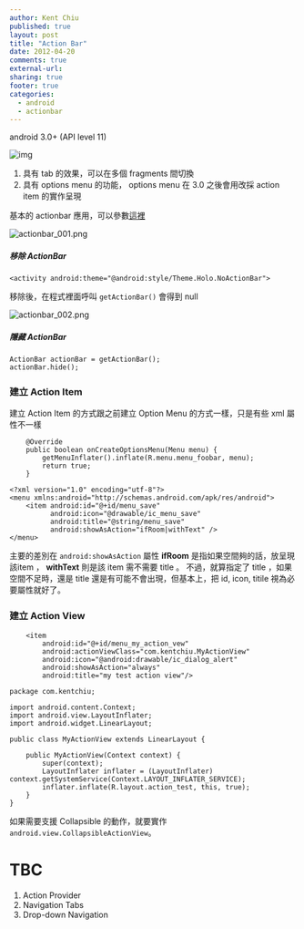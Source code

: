 ```yaml
---
author: Kent Chiu
published: true
layout: post
title: "Action Bar"
date: 2012-04-20
comments: true
external-url:
sharing: true
footer: true
categories:
  - android
  - actionbar
---
```





android 3.0+ (API level 11)

![img](http://developer.android.com/design/media/action_bar_basics.png)

1.  具有 tab 的效果，可以在多個 fragments 間切換
2.  具有 options menu 的功能， options menu 在 3.0 之後會用改採 action
    item 的實作呈現

基本的 actionbar
應用，可以參數[這裡](http://developer.android.com/design/patterns/actionbar.html "http://developer.android.com/design/patterns/actionbar.html")

![actionbar_001.png][actionbar_001.png]

##### 移除 ActionBar

```
<activity android:theme="@android:style/Theme.Holo.NoActionBar">
```

移除後，在程式裡面呼叫 `getActionBar()` 會得到 null

![actionbar_002.png][actionbar_002.png]

##### 隱藏 ActionBar

```
ActionBar actionBar = getActionBar();
actionBar.hide();
```

### 建立 Action Item

建立 Action Item 的方式跟之前建立 Option Menu 的方式一樣，只是有些 xml
屬性不一樣

```
    @Override
    public boolean onCreateOptionsMenu(Menu menu) {
        getMenuInflater().inflate(R.menu.menu_foobar, menu);
        return true;
    }
```

```
<?xml version="1.0" encoding="utf-8"?>
<menu xmlns:android="http://schemas.android.com/apk/res/android">
    <item android:id="@+id/menu_save"
          android:icon="@drawable/ic_menu_save"
          android:title="@string/menu_save"
          android:showAsAction="ifRoom|withText" />
</menu>
```

主要的差別在 `android:showAsAction` 屬性 **ifRoom**
是指如果空間夠的話，放呈現該item ， **withText** 則是該 item 需不需要
title 。 不過，就算指定了 title ，如果空間不足時，還是 title
還是有可能不會出現，但基本上，把 id, icon, titile 視為必要屬性就好了。

### 建立 Action View

```
    <item
        android:id="@+id/menu_my_action_vew"
        android:actionViewClass="com.kentchiu.MyActionView"
        android:icon="@android:drawable/ic_dialog_alert"
        android:showAsAction="always"
        android:title="my test action view"/>
```

```
package com.kentchiu;
 
import android.content.Context;
import android.view.LayoutInflater;
import android.widget.LinearLayout;
 
public class MyActionView extends LinearLayout {
 
    public MyActionView(Context context) {
        super(context);
        LayoutInflater inflater = (LayoutInflater) context.getSystemService(Context.LAYOUT_INFLATER_SERVICE);
        inflater.inflate(R.layout.action_test, this, true);
    }
}
```

如果需要支援 Collapsible 的動作，就要實作
`android.view.CollapsibleActionView`。

TBC
===

1.  Action Provider
2.  Navigation Tabs
3.  Drop-down Navigation



[actionbar_002.png]: /images/wiki/android/actionbar_002.png
[actionbar_001.png]: /images/wiki/android/actionbar_001.png